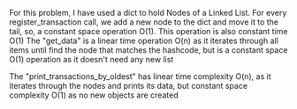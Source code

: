 For this problem, I have used a dict to hold Nodes of a Linked List.
For every register_transaction call, we add a new node to the dict and move it to the tail, so, a constant space operation O(1). This operation is also constant time O(1)
The "get_data" is a linear time operation O(n) as it iterates through all items until find the node that matches the hashcode, but is a constant space O(1) operation as it doesn't need any new list

The "print_transactions_by_oldest" has linear time complexity O(n), as it iterates through the nodes and prints its data, but constant space complexity O(1) as no new objects are created
